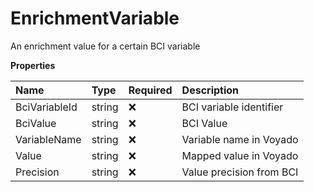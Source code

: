 # EnrichmentVariable

An enrichment value for a certain BCI variable

**Properties**

| Name          | Type   | Required | Description              |
| :------------ | :----- | :------- | :----------------------- |
| BciVariableId | string | ❌       | BCI variable identifier  |
| BciValue      | string | ❌       | BCI Value                |
| VariableName  | string | ❌       | Variable name in Voyado  |
| Value         | string | ❌       | Mapped value in Voyado   |
| Precision     | string | ❌       | Value precision from BCI |

<!-- This file was generated by liblab | https://liblab.com/ -->
